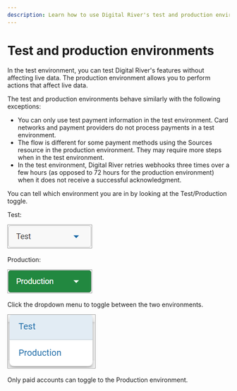 ```yaml
---
description: Learn how to use Digital River's test and production environments.
---
```


# Test and production environments

In the test environment, you can test Digital River's features without affecting live data. The production environment allows you to perform actions that affect live data.

The test and production environments behave similarly with the following exceptions:

* You can only use test payment information in the test environment. Card networks and payment providers do not process payments in a test environment.
* The flow is different for some payment methods using the Sources resource in the production environment. They may require more steps when in the test environment.
* In the test environment, Digital River retries webhooks three times over a few hours (as opposed to 72 hours for the production environment) when it does not receive a successful acknowledgment.

You can tell which environment you are in by looking at the Test/Production toggle.

Test:

<div align="left">

<img src="../../.gitbook/assets/TestDropdown (1).png" alt="">

</div>

Production:

<div align="left">

<img src="../../.gitbook/assets/ProductionDropdown (1).png" alt="">

</div>

Click the dropdown menu to toggle between the two environments.

<div align="left">

<img src="../../.gitbook/assets/TestandProductionDropdown.png" alt="">

</div>

Only paid accounts can toggle to the Production environment.
